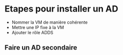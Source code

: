 # Etapes pour installer un AD
* Nommer la VM de manière cohérente
* Mettre une IP fixe à la VM
* Ajouter le rôle ADDS

## Faire un AD secondaire


